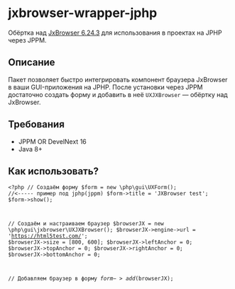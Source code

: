# jxbrowser-wrapper-jphp

Обёртка над [JxBrowser 6.24.3](https://www.teamdev.com/jxbrowser) для использования в проектах на JPHP через JPPM.

## Описание

Пакет позволяет быстро интегрировать компонент браузера JxBrowser в ваши GUI-приложения на JPHP. После установки через JPPM достаточно создать форму и добавить в неё `UXJXBrowser` — обёртку над JxBrowser.

## Требования 
- JPPM  OR DevelNext 16
- Java 8+  

## Как использовать?
<code><?php
// Создаём форму
$form = new \php\gui\UXForm(); //<----- пример под jphp(jppm)
$form->title = 'JXBrowser test';
$form->show();

// Создаём и настраиваем браузер
$browserJX = new \php\gui\jxbrowser\UXJXBrowser();
$browserJX->engine->url     = 'https://html5test.com/';
$browserJX->size            = [800, 600];
$browserJX->leftAnchor      = 0;
$browserJX->topAnchor       = 0;
$browserJX->rightAnchor     = 0;
$browserJX->bottomAnchor    = 0;

// Добавляем браузер в форму
$form->add($browserJX);
</code>
